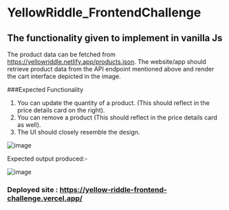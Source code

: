 # YellowRiddle_FrontendChallenge
 
## The functionality given to implement in vanilla Js

The product data can be fetched from https://yellowriddle.netlify.app/products.json. The website/app should retrieve product data from the API endpoint mentioned above and render the cart interface depicted in the image. 

###Expected Functionality

1) You can update the quantity of a product. (This should reflect in the price details card on the right).
2) You can remove a product (This should reflect in the price details card as well).
3) The UI should closely resemble the design. 

![image](https://user-images.githubusercontent.com/74822422/126039170-8479a0f3-28b7-4e1e-b7d5-532206f0f662.png)

Expected output produced:- 

![image](https://user-images.githubusercontent.com/74822422/126039790-92acd1dc-fc4d-4856-abec-1695eb859789.png)

### Deployed site : https://yellow-riddle-frontend-challenge.vercel.app/
